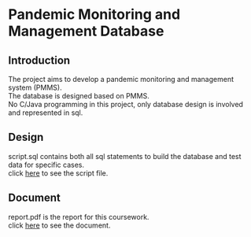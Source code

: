 # Pandemic Monitoring and Management Database
 

## Introduction
The project aims to develop a pandemic monitoring and management system (PMMS).  
The database is designed based on PMMS.  
No C/Java programming in this project, only database design is involved and represented in sql. 

## Design
script.sql contains both all sql statements to build the database and test data for specific cases.  
click [here](./script.sql) to see the script file.

## Document
report.pdf is the report for this coursework.  
click [here](./report.pdf) to see the document.

